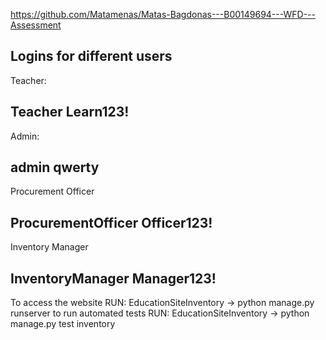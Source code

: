 https://github.com/Matamenas/Matas-Bagdonas---B00149694---WFD---Assessment

Logins for different users
------------------
Teacher:

Teacher
Learn123!
------------------
Admin:

admin
qwerty
------------------
Procurement Officer

ProcurementOfficer
Officer123!
------------------
Inventory Manager

InventoryManager
Manager123!
------------------
To access the website RUN: EducationSiteInventory -> python manage.py runserver
to run automated tests RUN: EducationSiteInventory -> python manage.py test inventory